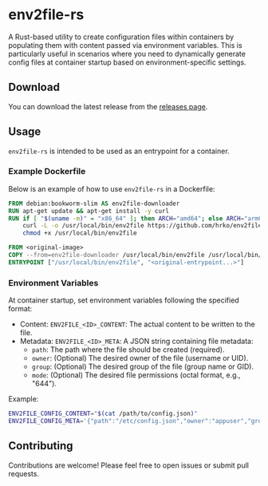 # env2file-rs

A Rust-based utility to create configuration files within containers by populating them with content passed via environment variables. This is particularly useful in scenarios where you need to dynamically generate config files at container startup based on environment-specific settings.

## Download

You can download the latest release from the [releases page](https://github.com/hrko/env2file-rs/releases/latest).

## Usage

`env2file-rs` is intended to be used as an entrypoint for a container. 

### Example Dockerfile

Below is an example of how to use `env2file-rs` in a Dockerfile:

```Dockerfile
FROM debian:bookworm-slim AS env2file-downloader
RUN apt-get update && apt-get install -y curl
RUN if [ "$(uname -m)" = "x86_64" ]; then ARCH="amd64"; else ARCH="arm64"; fi && \
    curl -L -o /usr/local/bin/env2file https://github.com/hrko/env2file-rs/releases/download/v1.0.0/env2file-rs-$ARCH && \
    chmod +x /usr/local/bin/env2file

FROM <original-image>
COPY --from=env2file-downloader /usr/local/bin/env2file /usr/local/bin/env2file
ENTRYPOINT ["/usr/local/bin/env2file", "<original-entrypoint...>"]
```

### Environment Variables

At container startup, set environment variables following the specified format:

* Content: `ENV2FILE_<ID>_CONTENT`: The actual content to be written to the file.
* Metadata: `ENV2FILE_<ID>_META`: A JSON string containing file metadata:
  * `path`: The path where the file should be created (required).
  * `owner`: (Optional) The desired owner of the file (username or UID).
  * `group`: (Optional) The desired group of the file (group name or GID).
  * `mode`: (Optional) The desired file permissions (octal format, e.g., "644").

Example:

```bash
ENV2FILE_CONFIG_CONTENT="$(cat /path/to/config.json)"
ENV2FILE_CONFIG_META='{"path":"/etc/config.json","owner":"appuser","group":"appuser","mode":"644"}'
```

## Contributing

Contributions are welcome! Please feel free to open issues or submit pull requests.
